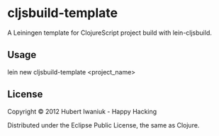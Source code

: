 # cljsbuild-template

A Leiningen template for ClojureScript project build with lein-cljsbuild.

## Usage

lein new cljsbuild-template <project_name>

## License

Copyright © 2012 Hubert Iwaniuk - Happy Hacking

Distributed under the Eclipse Public License, the same as Clojure.
